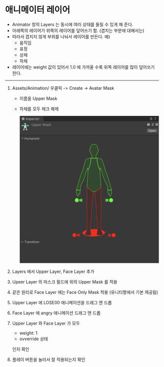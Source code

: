 # 애니메이터 레이어

- Animator 창의 Layers 는 동시에 여러 상태를 돌릴 수 있게 해 준다.
- 아래쪽의 레이어가 위쪽의 레이어를 덮어쓰기 함. (겹치는 부분에 대해서는)
- 따라서 겹치지 않게 부위를 나눠서 레이어를 만든다. 예)
  - 움직임
  - 표정
  - 상체
  - 하체
- 레이어에는 weight 값이 있어서 1.0 에 가까울 수록 위쪽 레이어를 많이 덮어쓰기 한다.

---

1. Assets/Animation/ 우클릭 -> Create -> Avatar Mask

   - 이름을 Upper Mask

   - 하체를 모두 체크 해제

     ![UpperMask](images/retr0_unity_animation_7/UpperMask.png)

2. Layers 에서 Upper Layer, Face Layer 추가

3. Upeer Layer 의 마스크 필드에 위의 Upper Mask 를 적용

4. 같은 원리로 Face Layer 에는 Face Only Mask 적용 (유니티짱에서 기본 제공됨)

5. Upper Layer 에 LOSE00 애니메이션을 드래그 앤 드롭

6. Face Layer 에 angry 애니메이션 드래그 앤 드롭

7. Upper Layer 와 Face Layer 가 모두

   - weight: 1
   - ovverride 상태

   인지 확인

8. 플레이 버튼을 눌러서 잘 적용되는지 확인